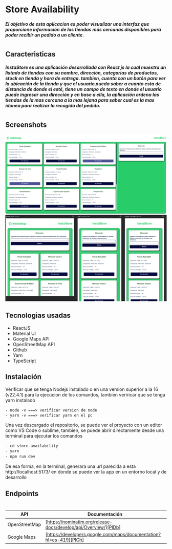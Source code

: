 # Store Availability

##### El objetivo de esta aplicacion es poder visualizar una interfaz que proporcione información de las tiendas más cercanas disponibles para poder recibir un pedido a un cliente.

#

## Caracteristicas

##### InstaStore es una aplicación desarrollada con React js la cual muestra un listado de tiendas con su nombre, dirección, categorias de productos, stock en tienda y hora de entrega. tambien, cuenta con un botón para ver la ubicación de la tienda y que el usuario pueda saber a cuanto esta de distancia de donde el esté, tiene un campo de texto en donde el usuario puede ingresar una dirección y en base a ella, la aplicación ordena las tiendas de la mas cercana a la mas lejana para saber cual es la mas idonea para realizar la recogida del pedido.

#

## Screenshots

![desktop](./src/assets/images/desktop.png)
![Movile](./src/assets/images/responsive.png)

## Tecnologias usadas

- ReactJS
- Material UI
- Google Maps API
- OpenStreetMap API
- Github
- Yarn
- TypeScript

## Instalación

Verificar que se tenga Nodejs instalado o en una version superior a la 16 (v22.4.1) para la ejecucion de los comandos, tambien veriricar que se tenga yarn instalado

```
- node -v ===> verificar version de node
- yarn -v ===> verificar yarn en el pc
```

Una vez descargado el repositorio, se puede ver el proyecto con un editor como VS Code o sublime, tambien, se puede abrir directamente desde una terminal para ejecutar los comandos

```sh
- cd store-availability
- yarn
- npm run dev
```

De esa forma, en la terminal, generara una url parecida a esta http://localhost:5173/ en donde se puede ver la app en un entorno local y de desarrollo

## Endpoints

#

#

| API           | Documentación                                                      |
| ------------- | ------------------------------------------------------------------ |
| OpenStreetMap | [https://nominatim.org/release-docs/develop/api/Overview/][PlDb]   |
| Google Maps   | [https://developers.google.com/maps/documentation?hl=es-419][PlGh] |
